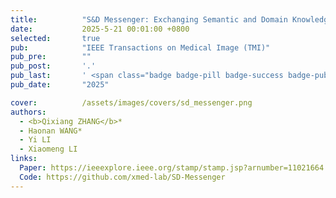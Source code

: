 ```yaml
---
title:          "S&D Messenger: Exchanging Semantic and Domain Knowledge for Generic Semi-Supervised Medical Image Segmentation"
date:           2025-5-21 00:01:00 +0800
selected:       true
pub:            "IEEE Transactions on Medical Image (TMI)"
pub_pre:        ""
pub_post:       '.'
pub_last:       ' <span class="badge badge-pill badge-success badge-publication">Segmentation</span>'
pub_date:       "2025"

cover:          /assets/images/covers/sd_messenger.png
authors:
  - <b>Qixiang ZHANG</b>*
  - Haonan WANG*
  - Yi LI
  - Xiaomeng LI
links:
  Paper: https://ieeexplore.ieee.org/stamp/stamp.jsp?arnumber=11021664
  Code: https://github.com/xmed-lab/SD-Messenger
---
```

